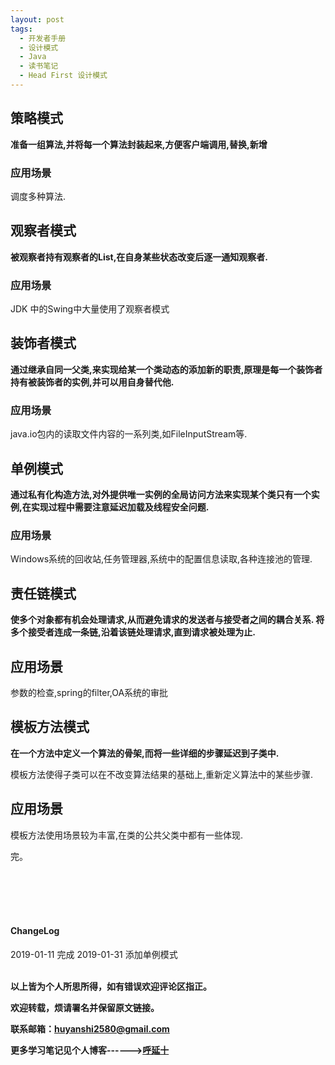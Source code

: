 ```yaml
---
layout: post
tags:
  - 开发者手册
  - 设计模式
  - Java
  - 读书笔记
  - Head First 设计模式
---
```


## 策略模式

**准备一组算法,并将每一个算法封装起来,方便客户端调用,替换,新增**

### 应用场景

调度多种算法.

## 观察者模式

**被观察者持有观察者的List,在自身某些状态改变后逐一通知观察者.**

### 应用场景

JDK 中的Swing中大量使用了观察者模式

## 装饰者模式

**通过继承自同一父类,来实现给某一个类动态的添加新的职责,原理是每一个装饰者持有被装饰者的实例,并可以用自身替代他.**

### 应用场景

java.io包内的读取文件内容的一系列类,如FileInputStream等.

## 单例模式

**通过私有化构造方法,对外提供唯一实例的全局访问方法来实现某个类只有一个实例,在实现过程中需要注意延迟加载及线程安全问题.**

### 应用场景

Windows系统的回收站,任务管理器,系统中的配置信息读取,各种连接池的管理.

## 责任链模式

**使多个对象都有机会处理请求,从而避免请求的发送者与接受者之间的耦合关系. 将多个接受者连成一条链,沿着该链处理请求,直到请求被处理为止.**

## 应用场景

参数的检查,spring的filter,OA系统的审批

## 模板方法模式

**在一个方法中定义一个算法的骨架,而将一些详细的步骤延迟到子类中.**

模板方法使得子类可以在不改变算法结果的基础上,重新定义算法中的某些步骤.

## 应用场景

模板方法使用场景较为丰富,在类的公共父类中都有一些体现.

完。

<br>
<br>
<br>
<br>
<h4>ChangeLog</h4>
2019-01-11 完成
2019-01-31 添加单例模式
<br>
<br>

**以上皆为个人所思所得，如有错误欢迎评论区指正。**

**欢迎转载，烦请署名并保留原文链接。**

**联系邮箱：huyanshi2580@gmail.com**

**更多学习笔记见个人博客------><a href="{{ site.baseurl }}/">呼延十</a>**
